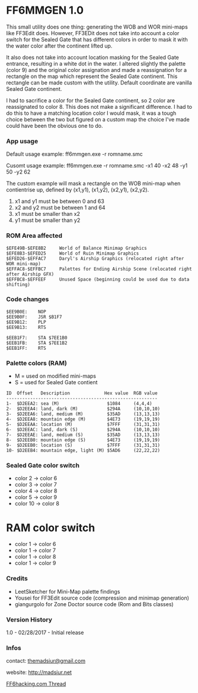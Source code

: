 # FF6MMGEN 1.0


This small utility does one thing: generating the WOB and WOR mini-maps like FF3Edit does. However, FF3EDit does not take into account a color switch for the Sealed Gate that has different colors in order to mask it with the water color after the continent lifted up.

It also does not take into account location masking for the Sealed Gate entrance, resulting in a white dot in the water. I altered slightly the palette (color 9) and the original color assignation and made a reassignation for a rectangle on the map which represent the Sealed Gate continent. This rectangle can be made custom with the utility. Default coordinate are vanilla Sealed Gate continent.

I had to sacrifice a color for the Sealed Gate continent, so 2 color are reassignated to color 8. This does not make a significant difference. I had to do this to have a matching location color I would mask, it was a tough choice between the two but figured on a custom map the choice I've made could have been the obvious one to do.

### App usage

Default usage example: ff6mmgen.exe -r romname.smc

Cusomt usage example:  ff6mmgen.exe -r romname.smc -x1 40 -x2 48 -y1 50 -y2 62

The custom example will mask a rectangle on the WOB mini-map when contientrise up, defined by (x1,y1), (x1,y2), (x2,y1), (x2,y2).

1. x1 and y1 must be between 0 and 63
2. x2 and y2 must be between 1 and 64
3. x1 must be smaller than x2
4. y1 must be smaller than y2

### ROM Area affected

```
$EFE49B-$EFE8B2 	World of Balance Minimap Graphics
$EFE8B3-$EFED25 	World of Ruin Minimap Graphics
$EFED26-$EFFAC7 	Daryl's Airship Graphics (relocated right after WOR mini-map)
$EFFAC8-$EFFBC7 	Palettes for Ending Airship Scene (relocated right after Airship GFX)
$EFFBC8-$EFFEEF 	Unused Space (beginning could be used due to data shifting)
```

### Code changes

```
$EE9B0E:    NOP
$EE9B0F:    JSR $B1F7
$EE9B12:    PLP
$EE9B13:    RTS

$EEB1F7:    STA $7EE1B0
$EEB1FB:    STA $7EE1B2
$EEB1FF:    RTS
```


### Palette colors (RAM)

- M = used on modified mini-maps
- S = used for Sealed Gate contient

```
ID  Offset   Description             Hex value  RGB value
---------------------------------------------------------
1-  $D2EEA2: sea (M)                  $1084     (4,4,4)
2-  $D2EEA4: land, dark (M)           $294A     (10,10,10)
3-  $D2EEA6: land, medium (M)         $35AD     (13,13,13)
4-  $D2EEA8: mountain edge (M)        $4E73     (19,19,19)
5-  $D2EEAA: location (M)             $7FFF     (31,31,31)
6-  $D2EEAC: land, dark (S)           $294A     (10,10,10)
7-  $D2EEAE: land, medium (S)         $35AD     (13,13,13)
8-  $D2EEB0: mountain edge (S)        $4E73     (19,19,19)
9-  $D2EEB0: location (S)             $7FFF     (31,31,31)
10- $D2EEB4: mountain edge, light (M) $5AD6     (22,22,22)
```

### Sealed Gate color switch

- color 2  -> color 6
- color 3  -> color 7
- color 4  -> color 8
- color 5  -> color 9
- color 10 -> color 8

# RAM color switch

- color 1 -> color 6
- color 1 -> color 7
- color 1 -> color 8
- color 1 -> color 9

### Credits

- LeetSketcher for Mini-Map palette findings
- Yousei for FF3Edit source code (compression and minimap generation)
- giangurgolo for Zone Doctor source code (Rom and Bits classes)

### Version History

1.0 - 02/28/2017 - Initial release

### Infos

contact: themadsiur@gmail.com

website: http://madsiur.net

[FF6hacking.com Thread](http://www.ff6hacking.com/forums/showthread.php?tid=3368)







